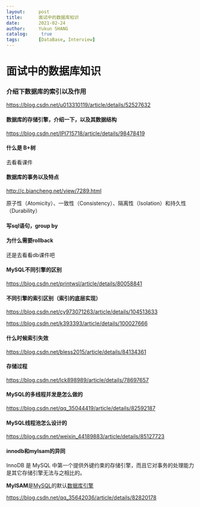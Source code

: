 ```yaml
---
layout:     post
title:      面试中的数据库知识
date:       2021-02-24
author:     Yukun SHANG
catalog: 	 true
tags:       [DataBase, Interview]
---
```


# 面试中的数据库知识



### 介绍下数据库的索引以及作用

https://blog.csdn.net/u013310119/article/details/52527632



#### 数据库的存储引擎，介绍一下，以及其数据结构

https://blog.csdn.net/IPI715718/article/details/98478419



#### 什么是 B+树

去看看课件



#### 数据库的事务以及特点

http://c.biancheng.net/view/7289.html

原子性（Atomicity）、一致性（Consistency）、隔离性（Isolation）和持久性（Durability）





#### 写sql语句，group by



#### 为什么需要rollback

还是去看看db课件吧



#### MySQL不同引擎的区别

https://blog.csdn.net/printwsl/article/details/80058841



#### 不同引擎的索引区别（索引的底层实现）

https://blog.csdn.net/cy973071263/article/details/104513633

https://blog.csdn.net/k393393/article/details/100027666



#### 什么时候索引失效

https://blog.csdn.net/bless2015/article/details/84134361



#### 存储过程

https://blog.csdn.net/lck898989/article/details/78697657



#### MySQL的多线程并发是怎么做的

https://blog.csdn.net/qq_35044419/article/details/82592187



#### MySQL线程池怎么设计的

https://blog.csdn.net/weixin_44189883/article/details/85127723



#### innodb和mylsam的异同

InnoDB 是 MySQL 中第一个提供外键约束的存储引擎，而且它对事务的处理能力是其它存储引擎无法与之相比的。

**MyISAM**是[MySQL](https://baike.baidu.com/item/MySQL)的默认[数据库引擎](https://baike.baidu.com/item/数据库引擎)



https://blog.csdn.net/qq_35642036/article/details/82820178